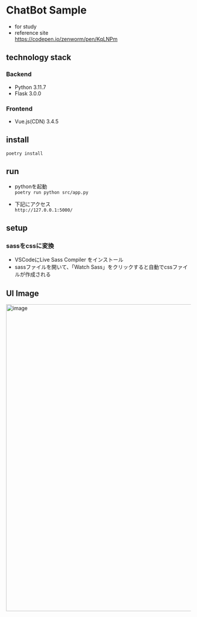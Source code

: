 # ChatBot Sample
- for study  
- reference site  
  https://codepen.io/zenworm/pen/KqLNPm

## technology stack
### Backend
- Python 3.11.7
- Flask 3.0.0

### Frontend
- Vue.js(CDN) 3.4.5

## install
`poetry install`

## run
- pythonを起動  
`poetry run python src/app.py`

- 下記にアクセス  
`http://127.0.0.1:5000/`

## setup
### sassをcssに変換
- VSCodeにLive Sass Compiler をインストール
- sassファイルを開いて、「Watch Sass」をクリックすると自動でcssファイルが作成される

## UI Image
<img width="835" alt="image" src="https://github.com/saiken/chatbot-sample/assets/827936/ef34e2e0-e3ec-4023-9e4a-f9c5d8698c93">
